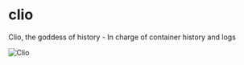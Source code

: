 # clio
Clio, the goddess of history - In charge of container history and logs

![Clio](https://www.cdn.renault.com/content/dam/Renault/UK/brand-and-editorial/Vehicles/editorial/Clio/Ph2/renault-clio-dynamique-nav-ph.jpg.ximg.l_full_m.smart.jpg)
